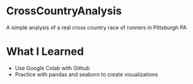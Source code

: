 # CrossCountryAnalysis
A simple analysis of a real cross country race of runners in Pittsburgh PA

# What I Learned
* Use Google Colab with Github
* Practice with pandas and seaborn to create visualizations
